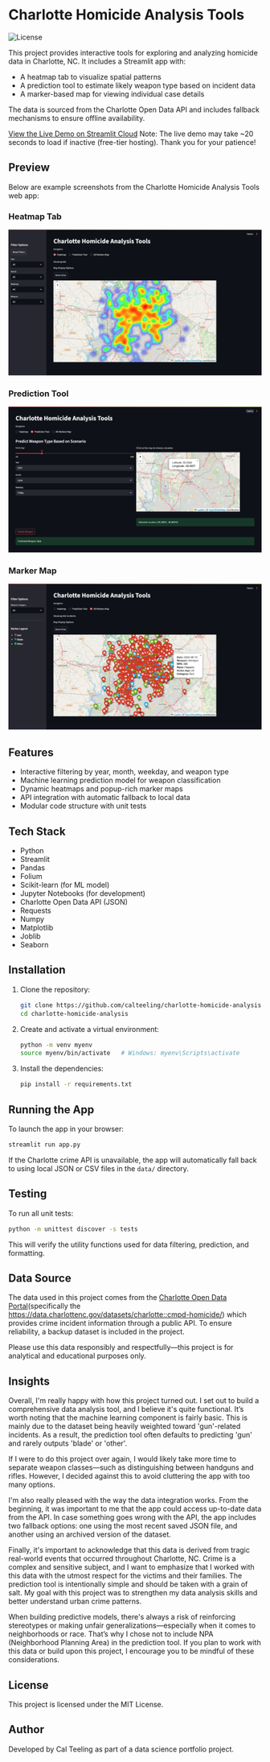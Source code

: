 # Charlotte Homicide Analysis Tools
![License](https://img.shields.io/badge/License-MIT-green.svg)


This project provides interactive tools for exploring and analyzing homicide data in Charlotte, NC. It includes a Streamlit app with:

- A heatmap tab to visualize spatial patterns
- A prediction tool to estimate likely weapon type based on incident data
- A marker-based map for viewing individual case details

The data is sourced from the Charlotte Open Data API and includes fallback mechanisms to ensure offline availability.

[View the Live Demo on Streamlit Cloud](https://charlotte-homicide-analysis-2fuyobdrghuufwzitpudrr.streamlit.app/)
Note: The live demo may take ~20 seconds to load if inactive (free-tier hosting). Thank you for your patience!
## Preview

Below are example screenshots from the Charlotte Homicide Analysis Tools web app:

### Heatmap Tab
![Heatmap](screenshots/heatmap.png)

### Prediction Tool
![Prediction Tool](screenshots/prediction_tool.png)

### Marker Map
![Marker Map](screenshots/marker_map.png)

## Features

- Interactive filtering by year, month, weekday, and weapon type
- Machine learning prediction model for weapon classification
- Dynamic heatmaps and popup-rich marker maps
- API integration with automatic fallback to local data
- Modular code structure with unit tests

## Tech Stack

- Python
- Streamlit
- Pandas
- Folium
- Scikit-learn (for ML model)
- Jupyter Notebooks (for development)
- Charlotte Open Data API (JSON)
- Requests
- Numpy
- Matplotlib
- Joblib
- Seaborn

## Installation

1. Clone the repository:

   ```bash
   git clone https://github.com/calteeling/charlotte-homicide-analysis.git
   cd charlotte-homicide-analysis
   ```

2. Create and activate a virtual environment:

   ```bash
   python -m venv myenv
   source myenv/bin/activate   # Windows: myenv\Scripts\activate
   ```

3. Install the dependencies:

   ```bash
   pip install -r requirements.txt
   ```

## Running the App

To launch the app in your browser:

```bash
streamlit run app.py
```
If the Charlotte crime API is unavailable, the app will automatically fall back to using local JSON or CSV files in the `data/` directory.

## Testing

To run all unit tests:

```bash
python -m unittest discover -s tests
```
This will verify the utility functions used for data filtering, prediction, and formatting.

## Data Source

The data used in this project comes from the [Charlotte Open Data Portal](https://data.charlottenc.gov/)(specifically the https://data.charlottenc.gov/datasets/charlotte::cmpd-homicide/) which provides crime incident information through a public API. To ensure reliability, a backup dataset is included in the project.

Please use this data responsibly and respectfully—this project is for analytical and educational purposes only.

## Insights
Overall, I'm really happy with how this project turned out. I set out to build a comprehensive data analysis tool, and I believe it's quite functional. It’s worth noting that the machine learning component is fairly basic. This is mainly due to the dataset being heavily weighted toward 'gun'-related incidents. As a result, the prediction tool often defaults to predicting 'gun' and rarely outputs 'blade' or 'other'.

If I were to do this project over again, I would likely take more time to separate weapon classes—such as distinguishing between handguns and rifles. However, I decided against this to avoid cluttering the app with too many options.

I'm also really pleased with the way the data integration works. From the beginning, it was important to me that the app could access up-to-date data from the API. In case something goes wrong with the API, the app includes two fallback options: one using the most recent saved JSON file, and another using an archived version of the dataset.

Finally, it's important to acknowledge that this data is derived from tragic real-world events that occurred throughout Charlotte, NC. Crime is a complex and sensitive subject, and I want to emphasize that I worked with this data with the utmost respect for the victims and their families. The prediction tool is intentionally simple and should be taken with a grain of salt. My goal with this project was to strengthen my data analysis skills and better understand urban crime patterns.

When building predictive models, there's always a risk of reinforcing stereotypes or making unfair generalizations—especially when it comes to neighborhoods or race. That’s why I chose not to include NPA (Neighborhood Planning Area) in the prediction tool. If you plan to work with this data or build upon this project, I encourage you to be mindful of these considerations.

## License

This project is licensed under the MIT License.

## Author

Developed by Cal Teeling as part of a data science portfolio project.

